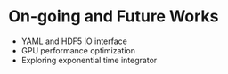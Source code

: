 # On-going and Future Works

* YAML and HDF5 IO interface
* GPU performance optimization
* Exploring exponential time integrator 